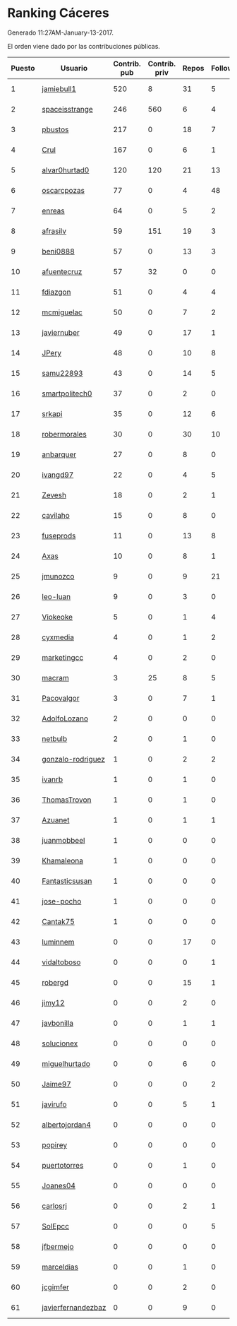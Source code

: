 # Ranking Cáceres

Generado 11:27AM-January-13-2017.

El orden viene dado por las contribuciones públicas.

| Puesto   |  Usuario  | Contrib. pub | Contrib. priv |Repos| Followers | Desde |  Avatar  |
|----------|-----------|--------------|---------------|-----|-----------|-------|----------|
|1|[jamiebull1](https://github.com/jamiebull1)|520|8|31|5|2013-03-09|![jamiebull1](https://avatars3.githubusercontent.com/u/3817160)|
|2|[spaceisstrange](https://github.com/spaceisstrange)|246|560|6|4|2013-11-24|![spaceisstrange](https://avatars0.githubusercontent.com/u/6024783)|
|3|[pbustos](https://github.com/pbustos)|217|0|18|7|2013-12-06|![pbustos](https://avatars0.githubusercontent.com/u/6126487)|
|4|[Crul](https://github.com/Crul)|167|0|6|1|2013-09-29|![Crul](https://avatars2.githubusercontent.com/u/5569741)|
|5|[alvar0hurtad0](https://github.com/alvar0hurtad0)|120|120|21|13|2011-10-15|![alvar0hurtad0](https://avatars2.githubusercontent.com/u/1130114)|
|6|[oscarcpozas](https://github.com/oscarcpozas)|77|0|4|48|2013-01-27|![oscarcpozas](https://avatars2.githubusercontent.com/u/3399621)|
|7|[enreas](https://github.com/enreas)|64|0|5|2|2011-11-07|![enreas](https://avatars0.githubusercontent.com/u/1179213)|
|8|[afrasilv](https://github.com/afrasilv)|59|151|19|3|2014-10-15|![afrasilv](https://avatars3.githubusercontent.com/u/9256924)|
|9|[beni0888](https://github.com/beni0888)|57|0|13|3|2012-10-22|![beni0888](https://avatars2.githubusercontent.com/u/2619784)|
|10|[afuentecruz](https://github.com/afuentecruz)|57|32|0|0|2015-10-25|![afuentecruz](https://avatars1.githubusercontent.com/u/15313452)|
|11|[fdiazgon](https://github.com/fdiazgon)|51|0|4|4|2015-05-03|![fdiazgon](https://avatars3.githubusercontent.com/u/12219405)|
|12|[mcmiguelac](https://github.com/mcmiguelac)|50|0|7|2|2014-05-07|![mcmiguelac](https://avatars3.githubusercontent.com/u/7512450)|
|13|[javiernuber](https://github.com/javiernuber)|49|0|17|1|2011-06-16|![javiernuber](https://avatars3.githubusercontent.com/u/854567)|
|14|[JPery](https://github.com/JPery)|48|0|10|8|2015-02-18|![JPery](https://avatars1.githubusercontent.com/u/11062553)|
|15|[samu22893](https://github.com/samu22893)|43|0|14|5|2013-10-30|![samu22893](https://avatars0.githubusercontent.com/u/5812967)|
|16|[smartpolitech0](https://github.com/smartpolitech0)|37|0|2|0|2015-12-16|![smartpolitech0](https://avatars1.githubusercontent.com/u/16319858)|
|17|[srkapi](https://github.com/srkapi)|35|0|12|6|2015-02-08|![srkapi](https://avatars0.githubusercontent.com/u/10909126)|
|18|[robermorales](https://github.com/robermorales)|30|0|30|10|2010-12-16|![robermorales](https://avatars1.githubusercontent.com/u/526271)|
|19|[anbarquer](https://github.com/anbarquer)|27|0|8|0|2016-05-03|![anbarquer](https://avatars1.githubusercontent.com/u/19173067)|
|20|[ivangd97](https://github.com/ivangd97)|22|0|4|5|2014-05-06|![ivangd97](https://avatars0.githubusercontent.com/u/7497049)|
|21|[Zevesh](https://github.com/Zevesh)|18|0|2|1|2015-06-17|![Zevesh](https://avatars2.githubusercontent.com/u/12940681)|
|22|[cavilaho](https://github.com/cavilaho)|15|0|8|0|2014-11-12|![cavilaho](https://avatars1.githubusercontent.com/u/9693321)|
|23|[fuseprods](https://github.com/fuseprods)|11|0|13|8|2012-12-15|![fuseprods](https://avatars1.githubusercontent.com/u/3052275)|
|24|[Axas](https://github.com/Axas)|10|0|8|1|2015-03-04|![Axas](https://avatars2.githubusercontent.com/u/11320626)|
|25|[jmunozco](https://github.com/jmunozco)|9|0|9|21|2012-11-23|![jmunozco](https://avatars1.githubusercontent.com/u/2869841)|
|26|[leo-luan](https://github.com/leo-luan)|9|0|3|0|2016-07-16|![leo-luan](https://avatars1.githubusercontent.com/u/20485885)|
|27|[Viokeoke](https://github.com/Viokeoke)|5|0|1|4|2015-10-23|![Viokeoke](https://avatars1.githubusercontent.com/u/15265427)|
|28|[cyxmedia](https://github.com/cyxmedia)|4|0|1|2|2013-03-22|![cyxmedia](https://avatars2.githubusercontent.com/u/3939976)|
|29|[marketingcc](https://github.com/marketingcc)|4|0|2|0|2016-10-02|![marketingcc](https://avatars2.githubusercontent.com/u/22571796)|
|30|[macram](https://github.com/macram)|3|25|8|5|2012-07-30|![macram](https://avatars3.githubusercontent.com/u/2062111)|
|31|[Pacovalgor](https://github.com/Pacovalgor)|3|0|7|1|2015-12-01|![Pacovalgor](https://avatars2.githubusercontent.com/u/16105130)|
|32|[AdolfoLozano](https://github.com/AdolfoLozano)|2|0|0|0|2014-12-15|![AdolfoLozano](https://avatars2.githubusercontent.com/u/10195259)|
|33|[netbulb](https://github.com/netbulb)|2|0|1|0|2016-03-12|![netbulb](https://avatars0.githubusercontent.com/u/17796556)|
|34|[gonzalo-rodriguez](https://github.com/gonzalo-rodriguez)|1|0|2|2|2013-04-02|![gonzalo-rodriguez](https://avatars3.githubusercontent.com/u/4035127)|
|35|[ivanrb](https://github.com/ivanrb)|1|0|1|0|2013-06-15|![ivanrb](https://avatars3.githubusercontent.com/u/4707240)|
|36|[ThomasTrovon](https://github.com/ThomasTrovon)|1|0|1|0|2015-01-30|![ThomasTrovon](https://avatars3.githubusercontent.com/u/10778234)|
|37|[Azuanet](https://github.com/Azuanet)|1|0|1|1|2015-06-16|![Azuanet](https://avatars3.githubusercontent.com/u/12908920)|
|38|[juanmobbeel](https://github.com/juanmobbeel)|1|0|0|0|2016-01-15|![juanmobbeel](https://avatars3.githubusercontent.com/u/16716906)|
|39|[Khamaleona](https://github.com/Khamaleona)|1|0|0|0|2016-02-16|![Khamaleona](https://avatars3.githubusercontent.com/u/17269748)|
|40|[Fantasticsusan](https://github.com/Fantasticsusan)|1|0|0|0|2016-09-11|![Fantasticsusan](https://avatars0.githubusercontent.com/u/22134394)|
|41|[jose-pocho](https://github.com/jose-pocho)|1|0|0|0|2016-10-14|![jose-pocho](https://avatars1.githubusercontent.com/u/22842734)|
|42|[Cantak75](https://github.com/Cantak75)|1|0|0|0|2017-01-08|![Cantak75](https://avatars0.githubusercontent.com/u/24990067)|
|43|[luminnem](https://github.com/luminnem)|0|0|17|0|2013-02-26|![luminnem](https://avatars3.githubusercontent.com/u/3707216)|
|44|[vidaltoboso](https://github.com/vidaltoboso)|0|0|0|1|2013-04-04|![vidaltoboso](https://avatars2.githubusercontent.com/u/4061419)|
|45|[robergd](https://github.com/robergd)|0|0|15|1|2011-01-23|![robergd](https://avatars0.githubusercontent.com/u/579726)|
|46|[jimy12](https://github.com/jimy12)|0|0|2|0|2013-05-21|![jimy12](https://avatars0.githubusercontent.com/u/4488443)|
|47|[javbonilla](https://github.com/javbonilla)|0|0|1|1|2011-10-12|![javbonilla](https://avatars2.githubusercontent.com/u/1122831)|
|48|[solucionex](https://github.com/solucionex)|0|0|0|0|2011-06-14|![solucionex](https://avatars3.githubusercontent.com/u/849789)|
|49|[miguelhurtado](https://github.com/miguelhurtado)|0|0|6|0|2013-05-30|![miguelhurtado](https://avatars3.githubusercontent.com/u/4569925)|
|50|[Jaime97](https://github.com/Jaime97)|0|0|0|2|2013-05-18|![Jaime97](https://avatars1.githubusercontent.com/u/4464272)|
|51|[javirufo](https://github.com/javirufo)|0|0|5|1|2013-08-04|![javirufo](https://avatars1.githubusercontent.com/u/5158731)|
|52|[albertojordan4](https://github.com/albertojordan4)|0|0|0|0|2013-09-13|![albertojordan4](https://avatars3.githubusercontent.com/u/5451046)|
|53|[popirey](https://github.com/popirey)|0|0|0|0|2014-03-26|![popirey](https://avatars1.githubusercontent.com/u/7073275)|
|54|[puertotorres](https://github.com/puertotorres)|0|0|1|0|2014-01-28|![puertotorres](https://avatars1.githubusercontent.com/u/6523507)|
|55|[Joanes04](https://github.com/Joanes04)|0|0|0|0|2014-11-25|![Joanes04](https://avatars1.githubusercontent.com/u/9945959)|
|56|[carlosrj](https://github.com/carlosrj)|0|0|2|1|2014-11-21|![carlosrj](https://avatars2.githubusercontent.com/u/9881700)|
|57|[SolEpcc](https://github.com/SolEpcc)|0|0|0|5|2014-11-13|![SolEpcc](https://avatars1.githubusercontent.com/u/9723722)|
|58|[jfbermejo](https://github.com/jfbermejo)|0|0|0|0|2015-01-29|![jfbermejo](https://avatars3.githubusercontent.com/u/10756853)|
|59|[marceldias](https://github.com/marceldias)|0|0|1|0|2015-07-18|![marceldias](https://avatars1.githubusercontent.com/u/13388273)|
|60|[jcgimfer](https://github.com/jcgimfer)|0|0|2|0|2015-06-04|![jcgimfer](https://avatars2.githubusercontent.com/u/12746401)|
|61|[javierfernandezbaz](https://github.com/javierfernandezbaz)|0|0|9|0|2015-06-16|![javierfernandezbaz](https://avatars3.githubusercontent.com/u/12914611)|
